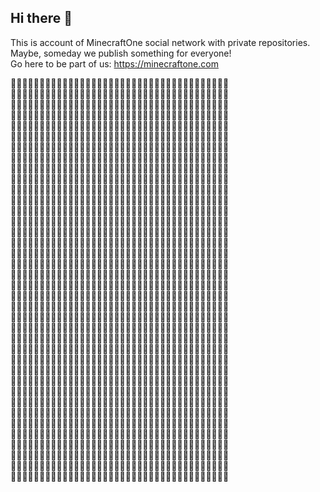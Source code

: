 ## Hi there 👋

This is account of MinecraftOne social network with private repositories. Maybe, someday we publish something for everyone!\
Go here to be part of us: https://minecraftone.com

🤍🤍🤍🤍🤍🤍🤍🤍🤍🤍🤍🤍🤍🤍🤍🤍🤍🤍🤍🤍🤍🤍🤍🤍🤍🤍🤍🤍🤍🤍🤍🤍🤍🤍🤍🤍🤍🤍\
🤍🤍🤍🤍🤍🤍🤍🤍🤍🤍🤍🤍🤍🤍🤍🤍🤍🤍🤍🤍🤍🤍🤍🤍🤍🤍🤍🤍🤍🤍🤍🤍🤍🤍🤍🤍🤍🤍\
🤍🤍🤍🤍🤍🤍🤍🤍🤍🤍🤍🤍🤍🤍🤍🤍🤍🤍🤍🤍🤍🤍🤍🤍🤍🤍🤍🤍🤍🤍🤍🤍🤍🤍🤍🤍🤍🤍\
🤍🤍🤍🤍🤍🤍🤍🤍🤍🤍🤍🤍🤍🤍🤍🤍🤍🤍🤍🤍🤍🤍🤍🤍🤍🤍🤍🤍🤍🤍🤍🤍🤍🤍🤍🤍🤍🤍\
🤍🤍🤍🤍🤍🤍🤍🤍🤍🤍🤍🤍🤍🤍🤍🤍🤍🤍🤍🤍🤍🤍🤍🤍🤍🤍🤍🤍🤍🤍🤍🤍🤍🤍🤍🤍🤍🤍\
🤍🤍🤍🤍🤍🤍🤍🤍🤍🤍🤍🤍🤍🤍🤍🤍🤍🤍🤍🤍🤍🤍🤍🤍🤍🤍🤍🤍🤍🤍🤍🤍🤍🤍🤍🤍🤍🤍\
🤍🤍🤍🤍🤍🤍🤍🤍🤍🤍🤍🤍🤍🤍🤍🤍🤍🤍🤍🤍🤍🤍🤍🤍🤍🤍🤍🤍🤍🤍🤍🤍🤍🤍🤍🤍🤍🤍\
🤍🤍🤍🤍🤍🤍🤍🤍🤍🤍🤍🤍💚💚💚💚💚💚💚💚💚💚💚💚💚🤍🤍🤍🤍🤍🤍🤍🤍🤍🤍🤍🤍🤍\
🤍🤍🤍🤍🤍🤍🤍🤍🤍🤍💚💚💚💚💚💚💚💚💚💚💚💚💚💚💚💚💚🤍🤍🤍🤍🤍🤍🤍🤍🤍🤍🤍\
🤍🤍🤍🤍🤍🤍🤍🤍🤍💚💚💚💚💚💚💚💚💚💚💚💚💚💚💚💚💚💚💚💚🤍🤍🤍🤍🤍🤍🤍🤍🤍\
🤍🤍🤍🤍🤍🤍🤍🤍💚💚💚💚💚💚💚💚💚💚💚💚💚💚💚💚💚💚💚💚💚🤍🤍🤍🤍🤍🤍🤍🤍🤍\
🤍🤍🤍🤍🤍🤍🤍🤍💚💚💚💚💚💚💚💚💚💚💚💚💚💚💚💚💚💚💚💚💚💚🤍🤍🤍🤍🤍🤍🤍🤍\
🤍🤍🤍🤍🤍🤍🤍💚💚💚💚💚💚💚💚💚💚💚🤍🤍💚💚💚💚💚💚💚💚💚💚🤍🤍🤍🤍🤍🤍🤍🤍\
🤍🤍🤍🤍🤍🤍🤍💚💚💚💚💚💚💚💚💚🤍🤍🤍🤍🤍🤍💚💚💚💚💚💚💚💚💚🤍🤍🤍🤍🤍🤍🤍\
🤍🤍🤍🤍🤍🤍🤍💚💚💚💚💚💚💚🤍🤍🤍🤍🤍🤍🤍🤍🤍🤍💚💚💚💚💚💚💚🤍🤍🤍🤍🤍🤍🤍\
🤍🤍🤍🤍🤍🤍🤍💚💚💚💚💚💚💚🤍🤍🤍🤍🤍🤍🤍🤍🤍💚💚💚💚💚💚💚💚🤍🤍🤍🤍🤍🤍🤍\
🤍🤍🤍🤍🤍🤍🤍💚💚💚💚💚💚🤍💚💚🤍🤍🤍🤍🤍💚💚🤍🤍💚💚💚💚💚💚🤍🤍🤍🤍🤍🤍🤍\
🤍🤍🤍🤍🤍🤍🤍💚💚💚💚💚💚🤍🤍🤍💚💚🤍💚💚🤍🤍🤍🤍💚💚💚💚💚💚🤍🤍🤍🤍🤍🤍🤍\
🤍🤍🤍🤍🤍🤍🤍💚💚💚💚💚💚🤍🤍🤍🤍🤍💚🤍🤍🤍🤍🤍🤍💚💚💚💚💚💚🤍🤍🤍🤍🤍🤍🤍\
🤍🤍🤍🤍🤍🤍🤍💚💚💚💚💚💚🤍🤍🤍🤍🤍💚🤍🤍🤍🤍🤍🤍💚💚💚💚💚💚🤍🤍🤍🤍🤍🤍🤍\
🤍🤍🤍🤍🤍🤍🤍💚💚💚💚💚💚🤍🤍🤍🤍🤍💚🤍🤍🤍🤍🤍🤍💚💚💚💚💚💚🤍🤍🤍🤍🤍🤍🤍\
🤍🤍🤍🤍🤍🤍🤍💚💚💚💚💚💚🤍🤍🤍🤍🤍💚🤍🤍🤍🤍🤍🤍💚💚💚💚💚💚🤍🤍🤍🤍🤍🤍🤍\
🤍🤍🤍🤍🤍🤍🤍💚💚💚💚💚💚🤍🤍🤍🤍🤍💚🤍🤍🤍🤍🤍🤍💚💚💚💚💚💚🤍🤍🤍🤍🤍🤍🤍\
🤍🤍🤍🤍🤍🤍🤍💚💚💚💚💚💚💚🤍🤍🤍🤍💚🤍🤍🤍🤍🤍💚💚💚💚💚💚💚🤍🤍🤍🤍🤍🤍🤍\
🤍🤍🤍🤍🤍🤍🤍💚💚💚💚💚💚💚💚💚🤍🤍💚🤍🤍🤍💚💚💚💚💚💚💚💚💚🤍🤍🤍🤍🤍🤍🤍\
🤍🤍🤍🤍🤍🤍🤍💚💚💚💚💚💚💚💚💚💚💚💚🤍💚💚💚💚💚💚💚💚💚💚🤍🤍🤍🤍🤍🤍🤍🤍\
🤍🤍🤍🤍🤍🤍🤍🤍💚💚💚💚💚💚💚💚💚💚💚💚💚💚💚💚💚💚💚💚💚💚🤍🤍🤍🤍🤍🤍🤍🤍\
🤍🤍🤍🤍🤍🤍🤍🤍💚💚💚💚💚💚💚💚💚💚💚💚💚💚💚💚💚💚💚💚💚🤍🤍🤍🤍🤍🤍🤍🤍🤍\
🤍🤍🤍🤍🤍🤍🤍🤍🤍💚💚💚💚💚💚💚💚💚💚💚💚💚💚💚💚💚💚💚💚🤍🤍🤍🤍🤍🤍🤍🤍🤍\
🤍🤍🤍🤍🤍🤍🤍🤍🤍🤍💚💚💚💚💚💚💚💚💚💚💚💚💚💚💚💚💚🤍🤍🤍🤍🤍🤍🤍🤍🤍🤍🤍\
🤍🤍🤍🤍🤍🤍🤍🤍🤍🤍🤍🤍🤍💚💚💚💚💚💚💚💚💚💚💚💚🤍🤍🤍🤍🤍🤍🤍🤍🤍🤍🤍🤍🤍\
🤍🤍🤍🤍🤍🤍🤍🤍🤍🤍🤍🤍🤍🤍🤍🤍🤍🤍🤍🤍🤍🤍🤍🤍🤍🤍🤍🤍🤍🤍🤍🤍🤍🤍🤍🤍🤍🤍\
🤍🤍🤍🤍🤍🤍🤍🤍🤍🤍🤍🤍🤍🤍🤍🤍🤍🤍🤍🤍🤍🤍🤍🤍🤍🤍🤍🤍🤍🤍🤍🤍🤍🤍🤍🤍🤍🤍\
🤍🤍🤍🤍🤍🤍🤍🤍🤍🤍🤍🤍🤍🤍🤍🤍🤍🤍🤍🤍🤍🤍🤍🤍🤍🤍🤍🤍🤍🤍🤍🤍🤍🤍🤍🤍🤍🤍\
🤍🤍🤍🤍🤍🤍🤍🤍🤍🤍🤍🤍🤍🤍🤍🤍🤍🤍🤍🤍🤍🤍🤍🤍🤍🤍🤍🤍🤍🤍🤍🤍🤍🤍🤍🤍🤍🤍\
🤍🤍🤍🤍🤍🤍🤍🤍🤍🤍🤍🤍🤍🤍🤍🤍🤍🤍🤍🤍🤍🤍🤍🤍🤍🤍🤍🤍🤍🤍🤍🤍🤍🤍🤍🤍🤍🤍\
🤍🤍🤍🤍🤍🤍🤍🤍🤍🤍🤍🤍🤍🤍🤍🤍🤍🤍🤍🤍🤍🤍🤍🤍🤍🤍🤍🤍🤍🤍🤍🤍🤍🤍🤍🤍🤍🤍\
🤍🤍🤍🤍🤍🤍🤍🤍🤍🤍🤍🤍🤍🤍🤍🤍🤍🤍🤍🤍🤍🤍🤍🤍🤍🤍🤍🤍🤍🤍🤍🤍🤍🤍🤍🤍🤍🤍
